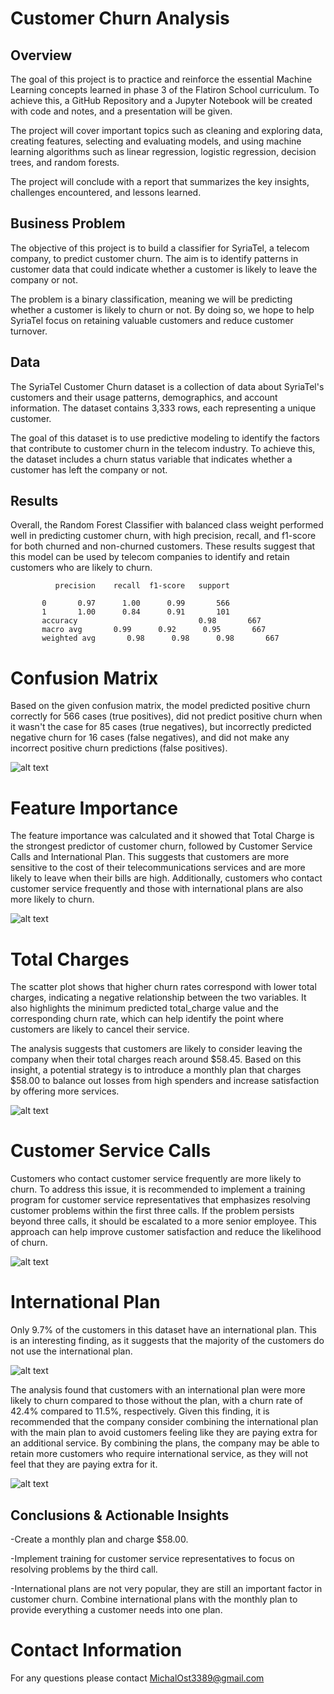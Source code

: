 # Customer Churn Analysis


## Overview

   The goal of this project is to practice and reinforce the essential Machine Learning concepts learned in phase 3 of the Flatiron School curriculum. To achieve this, a GitHub Repository and a Jupyter Notebook will be created with code and notes, and a presentation will be given.

   The project will cover important topics such as cleaning and exploring data, creating features, selecting and evaluating models, and using machine learning algorithms such as linear regression, logistic regression, decision trees, and random forests.

   The project will conclude with a report that summarizes the key insights, challenges encountered, and lessons learned.

## Business Problem

   The objective of this project is to build a classifier for SyriaTel, a telecom company, to predict customer churn. The aim is to identify patterns in customer data that could indicate whether a customer is likely to leave the company or not.

   The problem is a binary classification, meaning we will be predicting whether a customer is likely to churn or not. By doing so, we hope to help SyriaTel focus on retaining valuable customers and reduce customer turnover.

## Data

   The SyriaTel Customer Churn dataset is a collection of data about SyriaTel's customers and their usage patterns, demographics, and account information. The dataset contains 3,333 rows, each representing a unique customer.

   The goal of this dataset is to use predictive modeling to identify the factors that contribute to customer churn in the telecom industry. To achieve this, the dataset includes a churn status variable that indicates whether a customer has left the company or not.

## Results

   Overall, the Random Forest Classifier with balanced class weight performed well in predicting customer churn, with high precision, recall, and f1-score for both churned and non-churned customers. These results suggest that this model can be used by telecom companies to identify and retain customers who are likely to churn.

              precision    recall  f1-score   support

           0       0.97      1.00      0.99       566
           1       1.00      0.84      0.91       101
           accuracy                           0.98       667
           macro avg       0.99      0.92      0.95       667
           weighted avg       0.98      0.98      0.98       667

# Confusion Matrix

  Based on the given confusion matrix, the model predicted positive churn correctly for 566 cases (true positives), did not predict positive churn when it wasn't the case for 85 cases (true negatives), but incorrectly predicted negative churn for 16 cases (false negatives), and did not make any incorrect positive churn predictions (false positives).
  
![alt text](https://github.com/MichalOst3389/phase_3_project/blob/main/project%203%20images/Confusion%20matrix%20img.png)

# Feature Importance

  The feature importance was calculated and it showed that Total Charge is the strongest predictor of customer churn, followed by Customer Service Calls and International Plan. This suggests that customers are more sensitive to the cost of their telecommunications services and are more likely to leave when their bills are high. Additionally, customers who contact customer service frequently and those with international plans are also more likely to churn.

![alt text](https://github.com/MichalOst3389/phase_3_project/blob/main/project%203%20images/feature%20importance.png)

# Total Charges

  The scatter plot shows that higher churn rates correspond with lower total charges, indicating a negative relationship between the two variables. It also highlights the minimum predicted total_charge value and the corresponding churn rate, which can help identify the point where customers are likely to cancel their service.
  
  The analysis suggests that customers are likely to consider leaving the company when their total charges reach around $58.45. Based on this insight, a potential strategy is to introduce a monthly plan that charges $58.00 to balance out losses from high spenders and increase satisfaction by offering more services.
  
![alt text](https://github.com/MichalOst3389/phase_3_project/blob/main/project%203%20images/Total%20charge%20vs%20churn%20IMG.png)

# Customer Service Calls

  Customers who contact customer service frequently are more likely to churn. To address this issue, it is recommended to implement a training program for customer service representatives that emphasizes resolving customer problems within the first three calls. If the problem persists beyond three calls, it should be escalated to a more senior employee. This approach can help improve customer satisfaction and reduce the likelihood of churn.

![alt text](https://github.com/MichalOst3389/phase_3_project/blob/main/project%203%20images/Churn%20vs%20customer%20service%20calls%20IMG.png)

# International Plan

  Only 9.7% of the customers in this dataset have an international plan. This is an interesting finding, as it suggests that the majority of the customers do not use the international plan.
  
 ![alt text](https://github.com/MichalOst3389/phase_3_project/blob/main/project%203%20images/percentage%20of%20customers%20with%20international%20plan%20and%20churn.png)
 
  The analysis found that customers with an international plan were more likely to churn compared to those without the plan, with a churn rate of 42.4% compared to 11.5%, respectively. Given this finding, it is recommended that the company consider combining the international plan with the main plan to avoid customers feeling like they are paying extra for an additional service. By combining the plans, the company may be able to retain more customers who require international service, as they will not feel that they are paying extra for it.
  
![alt text](https://github.com/MichalOst3389/phase_3_project/blob/main/project%203%20images/churned%20customers%20by%20plan.png)

## Conclusions & Actionable Insights

  -Create a monthly plan and charge $58.00.
  
  -Implement training for customer service representatives to focus on resolving problems by the third call.
  
  -International plans are not very popular, they are still an important factor in customer churn. Combine international plans with the monthly plan to provide everything a customer needs into one plan.  
  
  
# Contact Information

  For any questions please contact MichalOst3389@gmail.com
 